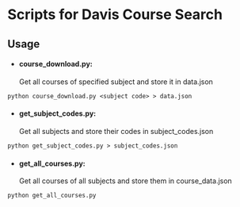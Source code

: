 # Scripts for Davis Course Search

## Usage

* #### course_download.py:
	Get all courses of specified subject and store it in data.json
```
python course_download.py <subject code> > data.json
````

* #### get_subject_codes.py:
	Get all subjects and store their codes in subject_codes.json
```
python get_subject_codes.py > subject_codes.json
````

* #### get_all_courses.py:
	Get all courses of all subjects and store them in course_data.json
```
python get_all_courses.py
````